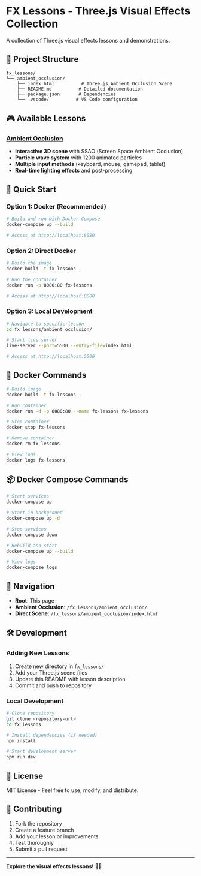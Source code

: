 # FX Lessons - Three.js Visual Effects Collection

A collection of Three.js visual effects lessons and demonstrations.

## 📁 Project Structure

```
fx_lessons/
└── ambient_occlusion/
    ├── index.html          # Three.js Ambient Occlusion Scene
    ├── README.md          # Detailed documentation
    ├── package.json       # Dependencies
    └── .vscode/          # VS Code configuration
```

## 🎮 Available Lessons

### [Ambient Occlusion](/fx_lessons/ambient_occlusion/)
- **Interactive 3D scene** with SSAO (Screen Space Ambient Occlusion)
- **Particle wave system** with 1200 animated particles
- **Multiple input methods** (keyboard, mouse, gamepad, tablet)
- **Real-time lighting effects** and post-processing

## 🚀 Quick Start

### Option 1: Docker (Recommended)
```bash
# Build and run with Docker Compose
docker-compose up --build

# Access at http://localhost:8080
```

### Option 2: Direct Docker
```bash
# Build the image
docker build -t fx-lessons .

# Run the container
docker run -p 8080:80 fx-lessons

# Access at http://localhost:8080
```

### Option 3: Local Development
```bash
# Navigate to specific lesson
cd fx_lessons/ambient_occlusion/

# Start live server
live-server --port=5500 --entry-file=index.html

# Access at http://localhost:5500
```

## 🐳 Docker Commands

```bash
# Build image
docker build -t fx-lessons .

# Run container
docker run -d -p 8080:80 --name fx-lessons fx-lessons

# Stop container
docker stop fx-lessons

# Remove container
docker rm fx-lessons

# View logs
docker logs fx-lessons
```

## 📦 Docker Compose Commands

```bash
# Start services
docker-compose up

# Start in background
docker-compose up -d

# Stop services
docker-compose down

# Rebuild and start
docker-compose up --build

# View logs
docker-compose logs
```

## 🔗 Navigation

- **Root**: This page
- **Ambient Occlusion**: `/fx_lessons/ambient_occlusion/`
- **Direct Scene**: `/fx_lessons/ambient_occlusion/index.html`

## 🛠️ Development

### Adding New Lessons
1. Create new directory in `fx_lessons/`
2. Add your Three.js scene files
3. Update this README with lesson description
4. Commit and push to repository

### Local Development
```bash
# Clone repository
git clone <repository-url>
cd fx_lessons

# Install dependencies (if needed)
npm install

# Start development server
npm run dev
```

## 📄 License

MIT License - Feel free to use, modify, and distribute.

## 🤝 Contributing

1. Fork the repository
2. Create a feature branch
3. Add your lesson or improvements
4. Test thoroughly
5. Submit a pull request

---

**Explore the visual effects lessons!** 🎨✨ 